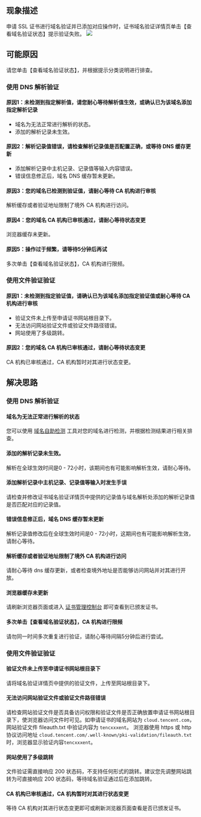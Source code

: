 ## 现象描述
申请 SSL 证书进行域名验证并已添加对应操作时，证书域名验证详情页单击【查看域名验证状态】提示验证失败。
![](https://main.qcloudimg.com/raw/72ec22ee9ff15811194d0ae7d768af25.png)

## 可能原因
请您单击【查看域名验证状态】，并根据提示分类说明进行排查。

### 使用 DNS 解析验证
#### 原因1：未检测到指定解析值，请您耐心等待解析值生效，或确认已为该域名添加指定解析记录
- 域名为无法正常进行解析的状态。
- 添加的解析记录未生效。

#### 原因2：解析记录值错误，请检查解析记录值是否配置正确，或等待 DNS 缓存更新
- 添加解析记录中主机记录、记录值等输入内容错误。
- 错误信息修正后，域名 DNS 缓存暂未更新。

#### 原因3：您的域名已检测到验证值，请耐心等待 CA 机构进行审核
解析缓存或者验证地址限制了境外 CA 机构进行访问。

#### 原因4：您的域名 CA 机构已审核通过，请耐心等待状态变更
浏览器缓存未更新。

#### 原因5：操作过于频繁，请等待5分钟后再试
多次单击【查看域名验证状态】，CA 机构进行限频。


### 使用文件验证验证
#### 原因1：未检测到指定验证值，请确认已为该域名添加指定验证值或耐心等待 CA 机构进行审核
- 验证文件未上传至申请证书网站根目录下。
- 无法访问网站验证文件或验证文件路径错误。
- 网站使用了多级跳转。

#### 原因2：您的域名 CA 机构已审核通过，请耐心等待状态变更
CA 机构已审核通过，CA 机构暂时对其进行状态变更。

## 解决思路
### 使用 DNS 解析验证
#### 域名为无法正常进行解析的状态
您可以使用 [域名自助检测](https://domaintool.cloud.tencent.com/) 工具对您的域名进行检测，并根据检测结果进行相关排查。

#### 添加的解析记录未生效。
解析在全球生效时间是0 - 72小时，该期间也有可能影响解析生效，请耐心等待。

#### 添加解析记录中主机记录、记录值等输入时发生手误
请检查并修改证书域名验证详情页中提供的记录值与域名解析处添加的解析记录值是否匹配对应的记录值。

#### 错误信息修正后，域名 DNS 缓存暂未更新
解析记录值修改后在全球生效时间是0 - 72小时，这期间也有可能影响解析生效，请耐心等待。

#### 解析缓存或者验证地址限制了境外 CA 机构进行访问
请耐心等待 dns 缓存更新，或者检查境外地址是否能够访问网站并对其进行开放。

#### 浏览器缓存未更新
请刷新浏览器页面或进入 [证书管理控制台](https://console.cloud.tencent.com/certoverview) 即可查看到已颁发证书。

#### 多次单击【查看域名验证状态】，CA 机构进行限频
请勿同一时间多次重复进行验证，请耐心等待间隔5分钟后进行尝试。


### 使用文件验证验证
#### 验证文件未上传至申请证书网站根目录下
请将域名验证详情页中提供的验证文件，上传至网站根目录下。

#### 无法访问网站验证文件或验证文件路径错误
请检查网站验证文件是否具备访问权限和验证文件是否正确放置申请证书网站根目录下，使浏览器访问文件时可见。如申请证书的域名网站为 `cloud.tencent.com`，网站验证文件 fileauth.txt	中验证内容为 `tencxxxent`。
浏览器使用 https 或 http 协议访问地址 `cloud.tencent.com/.well-known/pki-validation/fileauth.txt` 时，浏览器显示验证内容`tencxxxent`。

#### 网站使用了多级跳转
文件验证需直接响应 200 状态码，不支持任何形式的跳转。建议您先调整网站跳转为可直接响应 200 状态码，等待域名验证通过后在添加跳转。 

#### CA 机构已审核通过，CA 机构暂时对其进行状态变更
等待 CA 机构对其进行状态变更即可或刷新浏览器页面查看是否已颁发证书。
